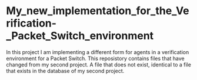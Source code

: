 # My_new_implementation_for_the_Verification-_Packet_Switch_environment
In this project I am implementing a different form for agents in a verification environment for a Packet Switch.
This reposistory contains files that have changed from my second project. A file that does not exist, identical to a file that exists in the database of my second project.
